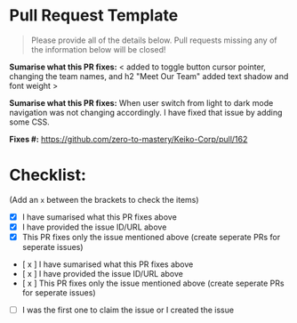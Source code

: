 # Pull Request Template

> Please provide all of the details below. Pull requests missing any of the information below will be closed!

**Sumarise what this PR fixes:** < added to toggle button cursor pointer, changing the team names, and h2 "Meet Our Team" added text shadow and font weight >

**Sumarise what this PR fixes:** When user switch from light to dark mode navigation was not changing accordingly. I
have fixed that issue by adding some CSS.

**Fixes #:** https://github.com/zero-to-mastery/Keiko-Corp/pull/162

# Checklist:

(Add an `x` between the brackets to check the items)

- [x] I have sumarised what this PR fixes above
- [x] I have provided the issue ID/URL above
- [x] This PR fixes only the issue mentioned above (create seperate PRs for seperate issues)

- [ x ] I have sumarised what this PR fixes above
- [ x ] I have provided the issue ID/URL above
- [ x ] This PR fixes only the issue mentioned above (create seperate PRs for seperate issues)

- [ ] I was the first one to claim the issue or I created the issue
